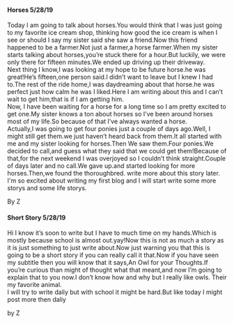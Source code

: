 #### Horses    5/28/19

Today I am going to talk about horses.You would think that I was just going to my  favorite ice cream shop, thinking how good the ice cream is when I see or should I say my sister said she saw a friend.Now this friend happened to be a farmer.Not just a farmer,a horse farmer.When my sister starts talking about horses,you’re stuck there for a hour.But luckily, we were only there for fifteen minutes.We ended up driving up their driveway.  
	Next thing I know,I was looking at my hope to be future horse.he was great!He’s fifteen,one person said.I didn’t want to leave but I knew I had to.The rest of the ride home,I was daydreaming about that horse.he was perfect just how calm he was I liked.Here I am writing about this and I can’t wait to get him,that is if I am getting him.  
	Now, I have been waiting for a horse for a long time so I am pretty excited  to get one.My sister knows a ton about horses so I’ve been around horses most of my life.So because of that I’ve always wanted a horse.  
	Actually,I was going to get four ponies just a couple of days ago.Well, I might still get them.we just haven’t heard back from them.It all started with me and my sister looking for horses.Then We saw them.Four ponies.We decided to call,and guess what they said that we could get them!Because of that,for the next weekend I was overjoyed so I couldn’t think straight.Couple of days later and no call.We gave up.and started looking for more horses.Then,we found the thoroughbred. write more about this story later. 
I'm so excited about writing my first blog and I will start write some more storys and some life storys. 

By Z

#### Short Story   5/28/19

Hi I know it’s soon to write but I have to much time on my hands.Which is mostly because school is almost out.yay!Now this is not as much a story as it is just something to just write about.Now just warning you that this is going to be a short story if you can really call it that.Now if you have seen my subtitle then you will know that it says,An Owl for your Thoughts.If you’re curious than might of thought what that meant,and now I’m going to explain that to you now.I don’t know how and why but I really like owls. Their my favorite animal.  
I will try to write daliy but with school it might be hard.But like today I might post more then daliy 


by Z


